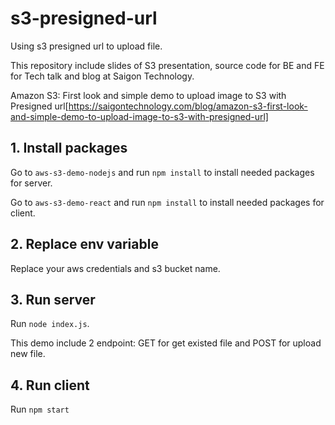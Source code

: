 # s3-presigned-url
Using s3 presigned url to upload file.

This repository include slides of S3 presentation, source code for BE and FE for Tech talk and blog at Saigon Technology.

Amazon S3: First look and simple demo to upload image to S3 with Presigned url[https://saigontechnology.com/blog/amazon-s3-first-look-and-simple-demo-to-upload-image-to-s3-with-presigned-url]
## 1. Install packages
Go to `aws-s3-demo-nodejs` and run `npm install` to install needed packages for server.

Go to `aws-s3-demo-react` and run `npm install` to install needed packages for client.
## 2. Replace env variable
Replace your aws credentials and s3 bucket name.
## 3. Run server
Run `node index.js`.

This demo include 2 endpoint: GET for get existed file and POST for upload new file.
## 4. Run client
Run `npm start`

